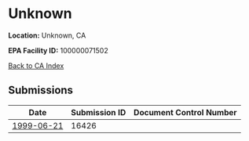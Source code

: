 # Unknown

**Location:** Unknown, CA

**EPA Facility ID:** 100000071502

[Back to CA Index](../../index.md)

## Submissions

| Date | Submission ID | Document Control Number |
|------|--------------|-------------------------|
| [1999-06-21](submissions/16426.md) | 16426 |  |
